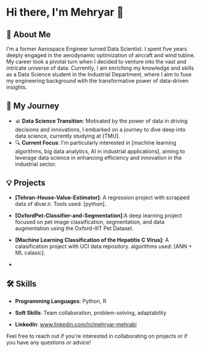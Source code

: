 # Hi there, I'm Mehryar 👋

## 🚀 About Me

I'm a former Aerospace Engineer turned Data Scientist. I spent five years deeply engaged in the aerodynamic optimization of aircraft and wind tubine. My career took a pivotal turn when I decided to venture into the vast and intricate universe of data. Currently, I am enriching my knowledge and skills as a Data Science student in the Industrial Department, where I aim to fuse my engineering background with the transformative power of data-driven insights.

## 🌌 My Journey

- 📊 **Data Science Transition**: Motivated by the power of data in driving decisions and innovations, I embarked on a journey to dive deep into data science, currently studying at [TMU].
- 🔍 **Current Focus**: I'm particularly interested in [machine learning algorithms, big data analytics, AI in industrial applications], aiming to leverage data science in enhancing efficiency and innovation in the industrial sector.

## 💡 Projects

- **[Tehran-House-Value-Estimator]**: A regression project with scrapped data of divar.ir. Tools used: [python].
  
- **[OxfordPet-Classifier-and-Segmentation]**:A deep learning project focused on pet image classification, segmentation, and data augmentation using the Oxford-IIIT Pet Dataset.

- **[Machine Learning Classification of the Hepatitis C Virus]**: A calasification project with UCI data repository. algorithms used: [ANN + ML calasic].
  
- 


## 🛠️ Skills

- **Programming Languages**: Python, R
- **Soft Skills**: Team collaboration, problem-solving, adaptability

- **LinkedIn**: www.linkedin.com/in/mehryar-mehrabi

Feel free to reach out if you're interested in collaborating on projects or if you have any questions or advice!

